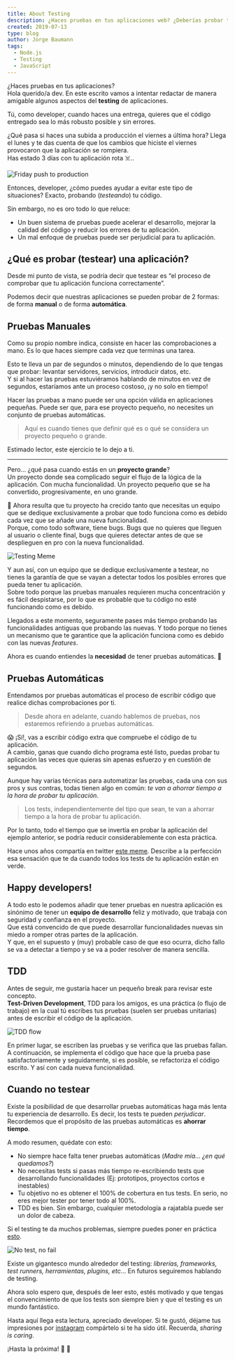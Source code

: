 ```yaml
---
title: About Testing
description: ¿Haces pruebas en tus aplicaciones web? ¿Deberías probar tu código de manera automática? En este artículo trataremos este tema a fondo. 
created: 2019-07-13
type: blog
author: Jorge Baumann
tags:
  - Node.js
  - Testing
  - JavaScript
---
```


¿Haces pruebas en tus aplicaciones?  
Hola querido/a dev. En este escrito vamos a intentar redactar de manera amigable algunos aspectos del **testing** de aplicaciones.

Tú, como developer, cuando haces una entrega, quieres que el código entregado sea lo más robusto posible y sin errores.

¿Qué pasa si haces una subida a producción el viernes a última hora? Llega el lunes y te das cuenta de que los cambios que hiciste el viernes provocaron que la aplicación se rompiera.  
Has estado 3 días con tu aplicación rota ☠️..

![Friday push to production](/blog/about-testing/friday-push.jpg)


Entonces, developer, ¿cómo puedes ayudar a evitar este tipo de situaciones? Exacto, probando (_testeando_) tu código.

Sin embargo, no es oro todo lo que reluce:

- Un buen sistema de pruebas puede acelerar el desarrollo, mejorar la calidad del código y reducir los errores de tu aplicación.
- Un mal enfoque de pruebas puede ser perjudicial para tu aplicación.

## ¿Qué es probar (testear) una aplicación?

Desde mi punto de vista, se podría decir que testear es “el proceso de comprobar que tu aplicación funciona correctamente”.

Podemos decir que nuestras aplicaciones se pueden probar de 2 formas: de forma **manual** o de forma **automática**.

## Pruebas Manuales

Como su propio nombre indica, consiste en hacer las comprobaciones a mano. Es lo que haces siempre cada vez que terminas una tarea.

Esto te lleva un par de segundos o minutos, dependiendo de lo que tengas que probar: levantar servidores, servicios, introducir datos, etc.  
Y si al hacer las pruebas estuviéramos hablando de minutos en vez de segundos, estaríamos ante un proceso costoso, ¡y no solo en tiempo!

Hacer las pruebas a mano puede ser una opción válida en aplicaciones pequeñas. Puede ser que, para ese proyecto pequeño, no necesites un conjunto de pruebas automáticas.

> Aquí es cuando tienes que definir qué es o qué se considera un proyecto pequeño o grande.

Estimado lector, este ejercicio te lo dejo a ti.

---

Pero… ¿qué pasa cuando estás en un **proyecto grande**?  
Un proyecto donde sea complicado seguir el flujo de la lógica de la aplicación. Con mucha funcionalidad. Un proyecto pequeño que se ha convertido, progresivamente, en uno grande.

🐛 Ahora resulta que tu proyecto ha crecido tanto que necesitas un equipo que se dedique exclusivamente a probar que todo funciona como es debido cada vez que se añade una nueva funcionalidad.  
Porque, como todo software, tiene bugs. Bugs que no quieres que lleguen al usuario o cliente final, bugs que quieres detectar antes de que se desplieguen en pro con la nueva funcionalidad.

![Testing Meme](/blog/about-testing/testing-meme.jpg)

Y aun así, con un equipo que se dedique exclusivamente a testear, no tienes la garantía de que se vayan a detectar todos los posibles errores que pueda tener tu aplicación.  
Sobre todo porque las pruebas manuales requieren mucha concentración y es fácil despistarse, por lo que es probable que tu código no esté funcionando como es debido.

Llegados a este momento, seguramente pases más tiempo probando las funcionalidades antiguas que probando las nuevas. Y todo porque no tienes un mecanismo que te garantice que la aplicación funciona como es debido con las nuevas _features_.

Ahora es cuando entiendes la **necesidad** de tener pruebas automáticas. 🙌

## Pruebas Automáticas

Entendamos por pruebas automáticas el proceso de escribir código que realice dichas comprobaciones por ti.

> Desde ahora en adelante, cuando hablemos de pruebas, nos estaremos refiriendo a pruebas automáticas.

😱 ¡Sí!, vas a escribir código extra que compruebe el código de tu aplicación.  
A cambio, ganas que cuando dicho programa esté listo, puedas probar tu aplicación las veces que quieras sin apenas esfuerzo y en cuestión de segundos.

Aunque hay varias técnicas para automatizar las pruebas, cada una con sus pros y sus contras, todas tienen algo en común: _te van a ahorrar tiempo a la hora de probar tu aplicación_.

> Los tests, independientemente del tipo que sean, te van a ahorrar tiempo a la hora de probar tu aplicación.

Por lo tanto, todo el tiempo que se invertía en probar la aplicación del ejemplo anterior, se podría reducir considerablemente con esta práctica.

Hace unos años compartía en twitter [este meme](https://twitter.com/baumannzone/status/648826797770043392). Describe a la perfección esa sensación que te da cuando todos los tests de tu aplicación están en verde.

## Happy developers!

A todo esto le podemos añadir que tener pruebas en nuestra aplicación es sinónimo de tener un **equipo de desarrollo** feliz y motivado, que trabaja con seguridad y confianza en el proyecto.   
Que está convencido de que puede desarrollar funcionalidades nuevas sin miedo a romper otras partes de la aplicación.   
Y que, en el supuesto y (muy) probable caso de que eso ocurra, dicho fallo se va a detectar a tiempo y se va a poder resolver de manera sencilla.

## TDD

Antes de seguir, me gustaría hacer un pequeño break para revisar este concepto.  
**Test-Driven Development**, TDD para los amigos, es una práctica (o flujo de trabajo) en la cual tú escribes tus pruebas (suelen ser pruebas unitarias) antes de escribir el código de la aplicación.

![TDD flow](/blog/about-testing/tdd-flow.jpg)

En primer lugar, se escriben las pruebas y se verifica que las pruebas fallan. A continuación, se implementa el código que hace que la prueba pase satisfactoriamente y seguidamente, si es posible, se refactoriza el código escrito. Y así con cada nueva funcionalidad.

## Cuando no testear

Existe la posibilidad de que desarrollar pruebas automáticas haga más lenta tu experiencia de desarrollo. Es decir, los tests te pueden _perjudicar_.   
Recordemos que el propósito de las pruebas automáticas es **ahorrar tiempo**.

A modo resumen, quédate con esto:

- No siempre hace falta tener pruebas automáticas (_Madre mía... ¿en qué quedamos?_)
- No necesitas tests si pasas más tiempo re-escribiendo tests que desarrollando funcionalidades (Ej: prototipos, proyectos cortos e inestables)
- Tu objetivo no es obtener el 100% de cobertura en tus tests. En serio, no eres mejor tester por tener todo al 100%.
- TDD es bien. Sin embargo, cualquier metodología a rajatabla puede ser un dolor de cabeza.

Si el testing te da muchos problemas, siempre puedes poner en práctica [esto](https://twitter.com/baumannzone/status/1093427647336640512).

![No test, no fail](/blog/about-testing/no-test-no-fail.jpg)

Existe un gigantesco mundo alrededor del testing: _librerías, frameworks, test runners, herramientas, plugins, etc_... En futuros seguiremos hablando de testing.

Ahora solo espero que, después de leer esto, estés motivado y que tengas el convencimiento de que los tests son siempre bien y que el testing es un mundo fantástico.

Hasta aquí llega esta lectura, apreciado developer. Si te gustó, déjame tus impresiones por [instagram](https://instagram.com/baumannzone) compártelo si te ha sido útil. Recuerda, _sharing is caring_.

¡Hasta la próxima! 👋 👋
